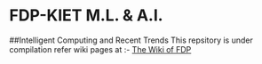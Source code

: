 # FDP-KIET M.L. & A.I.  
##Intelligent Computing and Recent Trends
This repsitory is under compilation refer wiki pages at :- <a href="https://github.com/dheeraj-thedev/FDP-KIET-MLAI/wiki"> The Wiki of FDP</a>
